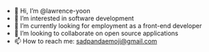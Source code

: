 - 👋 Hi, I’m @lawrence-yoon
- 👀 I’m interested in software development
- 🌱 I’m currently looking for employment as a front-end developer
- 💞️ I’m looking to collaborate on open source applications
- 📫 How to reach me: sadpandaemoji@gmail.com

